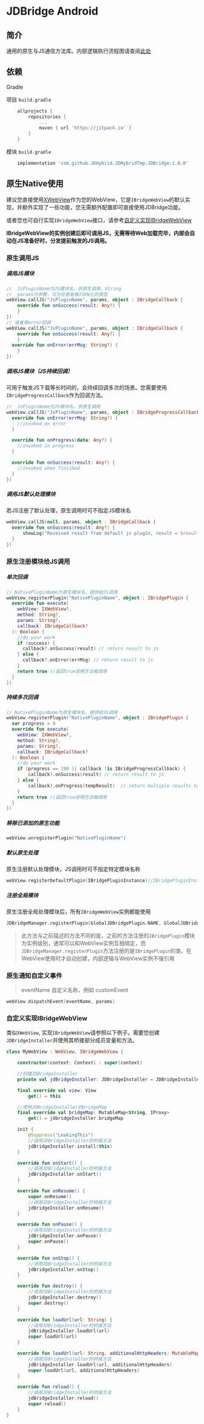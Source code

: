 

# JDBridge Android

## 简介

通用的原生与JS通信方法库。内部逻辑执行流程图请查阅[此处](../../doc/progress.md)

## 依赖

Gradle

项目 `build.gradle`

```groovy
	allprojects {
		repositories {
			...
			maven { url 'https://jitpack.io' }
		}
	}
```

模块 `build.gradle`

```groovy
	implementation 'com.github.JDHybrid.JDHybridTmp:JDBridge:1.0.0'
```

## 原生Native使用

建议您直接使用[XWebView](../XWebView/README.md)作为您的WebView，它是`IBridgeWebView`的默认实现，并额外实现了一些功能，您无需额外配置即可直接使用JDBridge功能。

或者您也可自行实现`IBridgeWebView`接口，请参考[自定义实现IBridgeWebView](#自定义实现IBridgeWebView)

**IBridgeWebView的实例创建后即可调用JS，无需等待Web加载完毕，内部会自动在JS准备好时，分发提前触发的JS调用。**

### 原生调用JS

##### 调用JS模块

```kotlin
//  JsPluginName为JS模块名，供原生调用，String
//  params为参数，可为任意能被JSON化的类型
webView.callJS("JsPluginName", params, object : IBridgeCallback {
	override fun onSuccess(result: Any?) {
	}
})
// 或者带error回调
webView.callJS("JsPluginName", params, object : IBridgeCallback {
	override fun onSuccess(result: Any?) {
	}
  override fun onError(errMsg: String?) {
	}
})
```

##### 调用JS模块（JS持续回调）

可用于触发JS下载等长时间的，会持续回调多次的场景。您需要使用`IBridgeProgressCallback`作为回调方法。

```kotlin
//  JsPluginName为JS模块名，供原生调用
webView.callJS("JsPluginName", params, object : IBridgeProgressCallback {
  override fun onError(errMsg: String?) {
  	//invoked on error
  }

  override fun onProgress(data: Any?) {
  	//invoked in progress
  }

  override fun onSuccess(result: Any?) {
  	//invoked when finished
  }
})
```

##### 调用JS默认处理模块

若JS注册了默认处理，原生调用时可不指定JS模块名

```kotlin
webView.callJS(null, params, object : IBridgeCallback {
  override fun onSuccess(result: Any?) {
	  showLog("Received result from default js plugin, result = $result")
  }
})
```



### 原生注册模块给JS调用

##### 单次回调

```kotlin
// NativePluginName为原生模块名，提供给JS调用
webView.registerPlugin("NativePluginName", object : IBridgePlugin {
  override fun execute(
    webView: IXWebView?,
    method: String?,
    params: String?,
    callback: IBridgeCallback?
  ): Boolean {
    //do your work
    if (success) {
      callback?.onSuccess(result) // return result to js
    } else {
      callback?.onError(errMsg) // return result to js
    }
    return true //返回true说明方法被调用
  }
})
```

##### 持续多次回调

```kotlin
// NativePluginName为原生模块名，提供给JS调用
webView.registerPlugin("NativePluginName", object : IBridgePlugin {
  var progress = 0
  override fun execute(
    webView: IXWebView?,
    method: String?,
    params: String?,
    callback: IBridgeCallback?
  ): Boolean {
    //do your work
    if (progress == 100 || callback !is IBridgeProgressCallback) {
    	callback?.onSuccess(result) // return result to js
    } else {
    	callback?.onProgress(tempResult)  // return multiple results to js
    }
    return true //返回true说明方法被调用
  }
})
```

##### 移除已添加的原生功能

```kotlin
webView.unregisterPlugin("NativePluginName")
```

##### 默认原生处理

原生注册默认处理模块，JS调用时可不指定特定模块名称

```kotlin
webView.registerDefaultPlugin(IBridgePluginInstance)//IBridgePluginInstance是IBridgePlugin的实例
```

##### 注册全局模块

原生注册全局处理模块后，所有`IBridgeWebView`实例都能使用

```kotlin
JDBridgeManager.registerPlugin(GlobalJDBridgePlugin.NAME, GlobalJDBridgePlugin::class.java)//使用的是class来注册
```

> 此方法与之前描述的方法不同的是，之前的方法注册的`IBridgePlugin`模块为实例级别，通常可以和WebView实例互相绑定，而`JDBridgeManager.registerPlugin`方法注册的是`IBridgePlugin`的类，在WebView使用时才自动创建，内部逻辑与WebView实例不强引用



### 原生通知自定义事件

> eventName 自定义名称，例如 customEvent

```kotlin
webView.dispatchEvent(eventName, params)
```



### 自定义实现IBridgeWebView

类似`XWebView`, 实现`IBridgeWebView`请参照以下例子。需要您创建`JDBridgeInstaller`并使用其桥接部分成员变量和方法。

```kotlin
class MyWebView : WebView, IBridgeWebView {

    constructor(context: Context) : super(context)

    //创建JDBridgeInstaller
    private val jdBridgeInstaller: JDBridgeInstaller = JDBridgeInstaller()

    final override val view: View
        get() = this

    //使用JDBridgeInstaller的bridgeMap
    final override val bridgeMap: MutableMap<String, IProxy>
        get() = jdbridgeInstaller.bridgeMap

    init {
        @Suppress("LeakingThis")
        //调用JDBridgeInstaller的桥接方法
        jdBridgeInstaller.install(this)
    }

    override fun onStart() {
        //调用JDBridgeInstaller的桥接方法
        jdBridgeInstaller.onStart()
    }

    override fun onResume() {
        super.onResume()
        //调用JDBridgeInstaller的桥接方法
        jdBridgeInstaller.onResume()
    }

    override fun onPause() {
        //调用JDBridgeInstaller的桥接方法
        jdBridgeInstaller.onPause()
        super.onPause()
    }

    override fun onStop() {
        //调用JDBridgeInstaller的桥接方法
        jdBridgeInstaller.onStop()
    }

    override fun destroy() {
        //调用JDBridgeInstaller的桥接方法
        jdBridgeInstaller.destroy()
        super.destroy()
    }

    override fun loadUrl(url: String) {
        //调用JDBridgeInstaller的桥接方法
        jdBridgeInstaller.loadUrl(url)
        super.loadUrl(url)
    }

    override fun loadUrl(url: String, additionalHttpHeaders: MutableMap<String, String>) {
        //调用JDBridgeInstaller的桥接方法
        jdBridgeInstaller.loadUrl(url, additionalHttpHeaders)
        super.loadUrl(url, additionalHttpHeaders)
    }

    override fun reload() {
        //调用JDBridgeInstaller的桥接方法
        jdBridgeInstaller.reload()
        super.reload()
    }
}
```